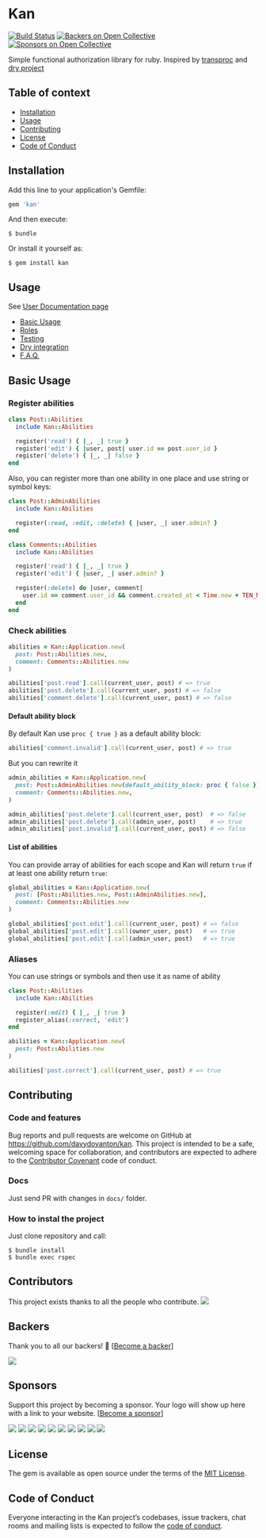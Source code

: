 # Kan
[![Build Status](https://travis-ci.org/davydovanton/kan.svg?branch=master)](https://travis-ci.org/davydovanton/kan)
[![Backers on Open Collective](https://opencollective.com/kan/backers/badge.svg)](#backers)
 [![Sponsors on Open Collective](https://opencollective.com/kan/sponsors/badge.svg)](#sponsors)

Simple functional authorization library for ruby. Inspired by [transproc](https://github.com/solnic/transproc) and [dry project](http://dry-rb.org)

## Table of context

* [Installation](#installation)
* [Usage](#usage)
* [Contributing](#contributing)
* [License](#license)
* [Code of Conduct](#code-of-conduct)

## Installation

Add this line to your application's Gemfile:

```ruby
gem 'kan'
```

And then execute:

    $ bundle

Or install it yourself as:

    $ gem install kan

## Usage

See [User Documentation page](http://kanrb.org/)

* [Basic Usage](http://kanrb.org/basic_usage)
* [Roles](http://kanrb.org/roles)
* [Testing](http://kanrb.org/testing)
* [Dry integration](http://kanrb.org/working_with_dry)
* [F.A.Q.](http://kanrb.org/faq)

## Basic Usage

### Register abilities

```ruby
class Post::Abilities
  include Kan::Abilities

  register('read') { |_, _| true }
  register('edit') { |user, post| user.id == post.user_id }
  register('delete') { |_, _| false }
end
```

Also, you can register more than one ability in one place and use string or symbol keys:

```ruby
class Post::AdminAbilities
  include Kan::Abilities

  register(:read, :edit, :delete) { |user, _| user.admin? }
end

class Comments::Abilities
  include Kan::Abilities

  register('read') { |_, _| true }
  register('edit') { |user, _| user.admin? }

  register(:delete) do |user, comment|
    user.id == comment.user_id && comment.created_at < Time.now + TEN_MINUTES
  end
end
```

### Check abilities

```ruby
abilities = Kan::Application.new(
  post: Post::Abilities.new,
  comment: Comments::Abilities.new
)

abilities['post.read'].call(current_user, post) # => true
abilities['post.delete'].call(current_user, post) # => false
abilities['comment.delete'].call(current_user, post) # => false
```

#### Default ability block

By default Kan use `proc { true }` as a default ability block:

```ruby
abilities['comment.invalid'].call(current_user, post) # => true
```

But you can rewrite it

```ruby
admin_abilities = Kan::Application.new(
  post: Post::AdminAbilities.new(default_ability_block: proc { false }),
  comment: Comments::Abilities.new,
)

admin_abilities['post.delete'].call(current_user, post)  # => false
admin_abilities['post.delete'].call(admin_user, post)    # => true
admin_abilities['post.invalid'].call(current_user, post) # => false
```

#### List of abilities
You can provide array of abilities for each scope and Kan will return `true` if at least one ability return `true`:

```ruby
global_abilities = Kan::Application.new(
  post: [Post::Abilities.new, Post::AdminAbilities.new],
  comment: Comments::Abilities.new
)

global_abilities['post.edit'].call(current_user, post) # => false
global_abilities['post.edit'].call(owner_user, post)   # => true
global_abilities['post.edit'].call(admin_user, post)   # => true
```

### Aliases

You can use strings or symbols and then use it as name of ability

```ruby
class Post::Abilities
  include Kan::Abilities

  register(:edit) { |_, _| true }
  register_alias(:correct, 'edit')
end

abilities = Kan::Application.new(
  post: Post::Abilities.new
)

abilities['post.correct'].call(current_user, post) # => true
```
## Contributing

### Code and features

Bug reports and pull requests are welcome on GitHub at https://github.com/davydovanton/kan. This project is intended to be a safe, welcoming space for collaboration, and contributors are expected to adhere to the [Contributor Covenant](http://contributor-covenant.org) code of conduct.

### Docs
Just send PR with changes in `docs/` folder.

### How to instal the project
Just clone repository and call:

```
$ bundle install
$ bundle exec rspec
```

## Contributors

This project exists thanks to all the people who contribute.
<a href="https://github.com/davydovanton/kan/contributors"><img src="https://opencollective.com/kan/contributors.svg?width=890&button=false" /></a>


## Backers

Thank you to all our backers! 🙏 [[Become a backer](https://opencollective.com/kan#backer)]

<a href="https://opencollective.com/kan#backers" target="_blank"><img src="https://opencollective.com/kan/backers.svg?width=890"></a>


## Sponsors

Support this project by becoming a sponsor. Your logo will show up here with a link to your website. [[Become a sponsor](https://opencollective.com/kan#sponsor)]

<a href="https://opencollective.com/kan/sponsor/0/website" target="_blank"><img src="https://opencollective.com/kan/sponsor/0/avatar.svg"></a>
<a href="https://opencollective.com/kan/sponsor/1/website" target="_blank"><img src="https://opencollective.com/kan/sponsor/1/avatar.svg"></a>
<a href="https://opencollective.com/kan/sponsor/2/website" target="_blank"><img src="https://opencollective.com/kan/sponsor/2/avatar.svg"></a>
<a href="https://opencollective.com/kan/sponsor/3/website" target="_blank"><img src="https://opencollective.com/kan/sponsor/3/avatar.svg"></a>
<a href="https://opencollective.com/kan/sponsor/4/website" target="_blank"><img src="https://opencollective.com/kan/sponsor/4/avatar.svg"></a>
<a href="https://opencollective.com/kan/sponsor/5/website" target="_blank"><img src="https://opencollective.com/kan/sponsor/5/avatar.svg"></a>
<a href="https://opencollective.com/kan/sponsor/6/website" target="_blank"><img src="https://opencollective.com/kan/sponsor/6/avatar.svg"></a>
<a href="https://opencollective.com/kan/sponsor/7/website" target="_blank"><img src="https://opencollective.com/kan/sponsor/7/avatar.svg"></a>
<a href="https://opencollective.com/kan/sponsor/8/website" target="_blank"><img src="https://opencollective.com/kan/sponsor/8/avatar.svg"></a>
<a href="https://opencollective.com/kan/sponsor/9/website" target="_blank"><img src="https://opencollective.com/kan/sponsor/9/avatar.svg"></a>



## License

The gem is available as open source under the terms of the [MIT License](https://opensource.org/licenses/MIT).

## Code of Conduct

Everyone interacting in the Kan project’s codebases, issue trackers, chat rooms and mailing lists is expected to follow the [code of conduct](https://github.com/davydovanton/kan/blob/master/CODE_OF_CONDUCT.md).
